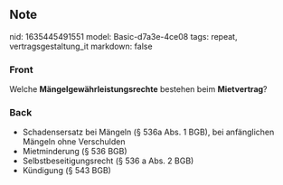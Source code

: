 ## Note
nid: 1635445491551
model: Basic-d7a3e-4ce08
tags: repeat, vertragsgestaltung_it
markdown: false

### Front
Welche <b>Mängelgewährleistungsrechte</b> bestehen beim
<b>Mietvertrag</b>?

### Back
<ul>
  <li>Schadensersatz bei Mängeln (§ 536a Abs. 1 BGB), bei
  anfänglichen Mängeln ohne Verschulden
  <li>Mietminderung (§ 536 BGB)
  <li>Selbstbeseitigungsrecht (§ 536 a Abs. 2 BGB)
  <li>Kündigung (§ 543 BGB)
</ul>
